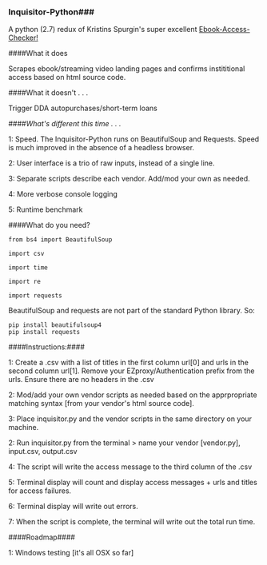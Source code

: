 ### Inquisitor-Python###

A python (2.7) redux of Kristins Spurgin's super excellent <a href="https://github.com/UNC-Libraries/Ebook-Access-Checker">Ebook-Access-Checker!</a>

####What it does

Scrapes ebook/streaming video landing pages and confirms instititional access based on html source code. 

####What it doesn't . . . 

Trigger DDA autopurchases/short-term loans

####*What's different this time . . .*

1: Speed. The Inquisitor-Python runs on BeautifulSoup and Requests. Speed is much improved in the absence of a headless browser.

2: User interface is a trio of raw inputs, instead of a single line.

3: Separate scripts describe each vendor. Add/mod your own as needed.

4: More verbose console logging

5: Runtime benchmark
  
	
####What do you need?

	from bs4 import BeautifulSoup 

	import csv

	import time

	import re 

	import requests 
	
BeautifulSoup and requests are not part of the standard Python library. So:

	pip install beautifulsoup4
	pip install requests
  
####Instructions:####

1: Create a .csv with a list of titles in the first column 	url[0] 
and urls in the second column 	url[1]. Remove your EZproxy/Authentication prefix from the urls.
Ensure there are no headers in the .csv

2: Mod/add your own vendor scripts as needed based on the apprpropriate matching syntax [from your vendor's html source code].

3: Place inquisitor.py and the vendor scripts in the same directory on your machine.

2: Run inquisitor.py from the terminal > name your vendor [vendor.py],  input.csv,  output.csv

4: The script will write the access message to the third column of the .csv

5: Terminal display will count and display access messages + urls and titles for access failures.

6: Terminal display will write out errors.

7: When the script is complete, the terminal will write out the total run time.

####Roadmap####

1: Windows testing [it's all OSX so far]

